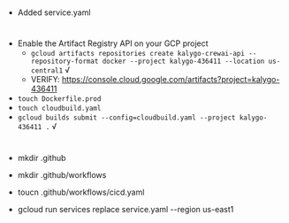 #

- Added service.yaml

#

- Enable the Artifact Registry API on your GCP project
  - `gcloud artifacts repositories create kalygo-crewai-api --repository-format docker --project kalygo-436411 --location us-central1` √
  - VERIFY: https://console.cloud.google.com/artifacts?project=kalygo-436411
- `touch Dockerfile.prod`
- `touch cloudbuild.yaml`
- `gcloud builds submit --config=cloudbuild.yaml --project kalygo-436411 .` √

#

- mkdir .github
- mkdir .github/workflows
- toucn .github/workflows/cicd.yaml

- gcloud run services replace service.yaml --region us-east1